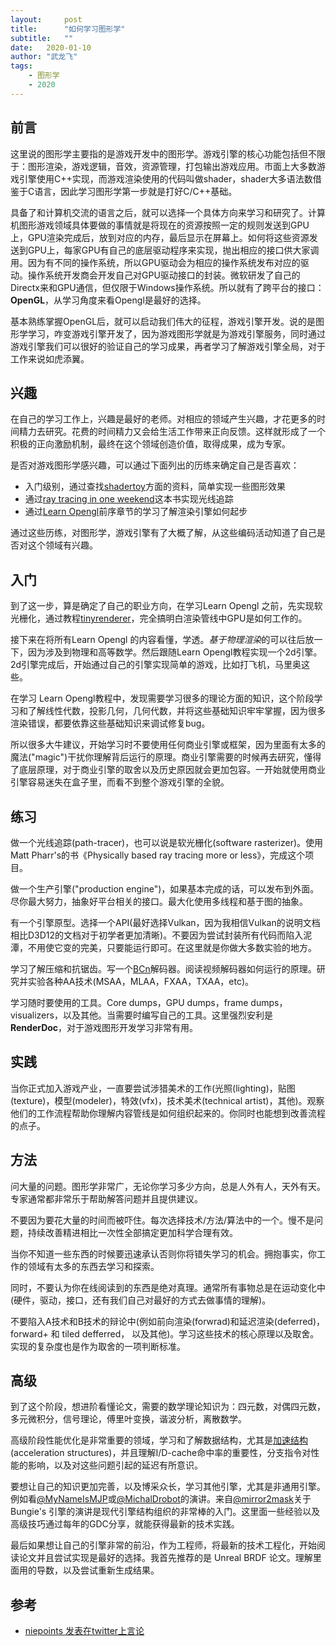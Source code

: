 ```yaml
---
layout:     post
title:      "如何学习图形学"
subtitle:   "" 
date:   2020-01-10
author: "武龙飞"
tags:
    - 图形学
    - 2020
---
```

## 前言
这里说的图形学主要指的是游戏开发中的图形学。游戏引擎的核心功能包括但不限于：图形渲染，游戏逻辑，音效，资源管理，打包输出游戏应用。市面上大多数游戏引擎使用C++实现，而游戏渲染使用的代码叫做shader，shader大多语法数借鉴于C语言，因此学习图形学第一步就是打好C/C++基础。

具备了和计算机交流的语言之后，就可以选择一个具体方向来学习和研究了。计算机图形游戏领域具体要做的事情就是将现在的资源按照一定的规则发送到GPU上，GPU渲染完成后，放到对应的内存，最后显示在屏幕上。如何将这些资源发送到GPU上，每家GPU有自己的底层驱动程序来实现，抛出相应的接口供大家调用。因为有不同的操作系统，所以GPU驱动会为相应的操作系统发布对应的驱动。操作系统开发商会开发自己对GPU驱动接口的封装。微软研发了自己的Directx来和GPU通信，但仅限于Windows操作系统。所以就有了跨平台的接口：**OpenGL**，从学习角度来看Opengl是最好的选择。

基本熟练掌握OpenGL后，就可以启动我们伟大的征程，游戏引擎开发。说的是图形学学习，咋变游戏引擎开发了，因为游戏图形学就是为游戏引擎服务，同时通过游戏引擎我们可以很好的验证自己的学习成果，再者学习了解游戏引擎全局，对于工作来说如虎添翼。

## 兴趣
在自己的学习工作上，兴趣是最好的老师。对相应的领域产生兴趣，才花更多的时间精力去研究。花费的时间精力又会给生活工作带来正向反馈。这样就形成了一个积极的正向激励机制，最终在这个领域创造价值，取得成果，成为专家。

是否对游戏图形学感兴趣，可以通过下面列出的历练来确定自己是否喜欢：

* 入门级别，通过查找[shadertoy](shadertoy.com)方面的资料，简单实现一些图形效果
* 通过[ray tracing in one weekend](http://in1weekend.blogspot.com/2016/01/ray-tracing-in-one-weekend.html)这本书实现光线追踪
* 通过[Learn Opengl](https://learnopengl.com/)前序章节的学习了解渲染引擎如何起步

通过这些历练，对图形学，游戏引擎有了大概了解，从这些编码活动知道了自己是否对这个领域有兴趣。

## 入门
到了这一步，算是确定了自己的职业方向，在学习Learn Opengl 之前，先实现软光栅化，通过教程[tinyrenderer](https://github.com/ssloy/tinyrenderer/wiki/Lesson-1:-Bresenham%E2%80%99s-Line-Drawing-Algorithm)，完全搞明白渲染管线中GPU是如何工作的。

接下来在将所有Learn Opengl 的内容看懂，学透。*基于物理渲染*的可以往后放一下，因为涉及到物理和高等数学。然后跟随Learn Opengl教程实现一个2d引擎。2d引擎完成后，开始通过自己的引擎实现简单的游戏，比如打飞机，马里奥这些。

在学习 Learn Opengl教程中，发现需要学习很多的理论方面的知识，这个阶段学习和了解线性代数，投影几何，几何代数，并将这些基础知识牢牢掌握，因为很多渲染错误，都要依靠这些基础知识来调试修复bug。

所以很多大牛建议，开始学习时不要使用任何商业引擎或框架，因为里面有太多的魔法("magic")干扰你理解背后运行的原理。商业引擎需要的时候再去研究，懂得了底层原理，对于商业引擎的取舍以及历史原因就会更加包容。一开始就使用商业引擎容易迷失在盒子里，而看不到整个游戏引擎的全貌。

## 练习
做一个光线追踪(path-tracer)，也可以说是软光栅化(software rasterizer)。使用 Matt Pharr's的书《Physically based ray tracing more or less》，完成这个项目。

做一个生产引擎("production engine")，如果基本完成的话，可以发布到外面。尽你最大努力，抽象好平台相关的接口。最大化使用多线程和基于图的抽象。

有一个引擎原型。选择一个API(最好选择Vulkan，因为我相信Vulkan的说明文档相比D3D12的文档对于初学者更加清晰)。不要因为尝试封装所有代码而陷入泥潭，不用使它变的完美，只要能运行即可。在这里就是你做大多数实验的地方。


学习了解压缩和抗锯齿。写一个[BCn](http://www.reedbeta.com/blog/understanding-bcn-texture-compression-formats/)解码器。阅读视频解码器如何运行的原理。研究并实验各种AA技术(MSAA，MLAA，FXAA，TXAA，etc)。

学习随时要使用的工具。Core dumps，GPU dumps，frame dumps，visualizers，以及其他。当需要时编写自己的工具。这里强烈安利是**RenderDoc**，对于游戏图形开发学习非常有用。
## 实践
当你正式加入游戏产业，一直要尝试涉猎美术的工作(光照(lighting)，贴图(texture)，模型(modeler)，特效(vfx)，技术美术(technical artist)，其他)。观察他们的工作流程帮助你理解内容管线是如何组织起来的。你同时也能想到改善流程的点子。

## 方法
问大量的问题。图形学非常广，无论你学习多少方向，总是人外有人，天外有天。专家通常都非常乐于帮助解答问题并且提供建议。

不要因为要花大量的时间而被吓住。每次选择技术/方法/算法中的一个。慢不是问题，持续改善精进相比一次性全部搞定更加科学合理有效。

当你不知道一些东西的时候要迅速承认否则你将错失学习的机会。拥抱事实，你工作的领域有太多的东西去学习和探索。

同时，不要认为你在线阅读到的东西是绝对真理。通常所有事物总是在运动变化中(硬件，驱动，接口，还有我们自己对最好的方式去做事情的理解)。

不要陷入A技术和B技术的辩论中(例如前向渲染(forwrad)和延迟渲染(deferred)，forward+ 和 tiled defferred， 以及其他)。学习这些技术的核心原理以及取舍。实现的复杂度也是作为取舍的一项判断标准。

## 高级
到了这个阶段，想进阶看懂论文，需要的数学理论知识为：四元数，对偶四元数，多元微积分，信号理论，傅里叶变换，谐波分析，离散数学。

高级阶段性能优化是非常重要的领域，学习和了解数据结构，尤其是[加速结构](https://www.scratchapixel.com/lessons/advanced-rendering/introduction-acceleration-structure)(acceleration structures)，并且理解I/D-cache命中率的重要性，分支指令对性能的影响，以及对这些问题引起的延迟有所意识。

要想让自己的知识更加完善，以及博采众长，学习其他引擎，尤其是非通用引擎。例如看[@MyNameIsMJP](https://twitter.com/MyNameIsMJP)或[@MichalDrobot](https://twitter.com/MichalDrobot)的演讲。来自[@mirror2mask](https://twitter.com/mirror2mask)关于Bungie's 引擎的演讲是现代引擎结构组织的非常棒的入门。这里面一些经验以及高级技巧通过每年的GDC分享，就能获得最新的技术实践。

最后如果想让自己的引擎非常的前沿，作为工程师，将最新的技术工程化，开始阅读论文并且尝试实现是最好的选择。我首先推荐的是 Unreal BRDF 论文。理解里面用的导数，以及尝试重新生成结果。

## 参考

* [niepoints 发表在twitter上言论](https://twitter.com/m_ninepoints/status/1215429886715629569)
